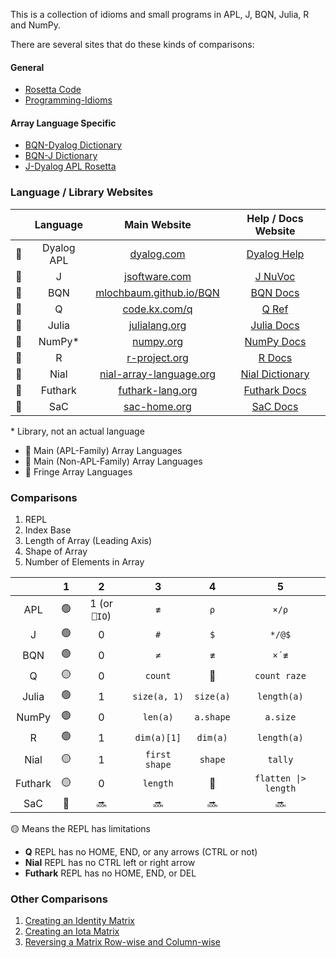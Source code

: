 This is a collection of idioms and small programs in APL, J, BQN, Julia, R and NumPy.

There are several sites that do these kinds of comparisons:

#### General

* [Rosetta Code](http://www.rosettacode.org/wiki/Rosetta_Code)
* [Programming-Idioms](https://programming-idioms.org/)

#### Array Language Specific

* [BQN-Dyalog Dictionary](https://mlochbaum.github.io/BQN/doc/fromDyalog.html)
* [BQN-J Dictionary](https://mlochbaum.github.io/BQN/doc/fromJ.html)
* [J-Dyalog APL Rosetta](http://sigapl.org/_J-Dyalog_APL_Rosetta.html)

### Language / Library Websites


||Language|Main Website|Help / Docs Website|
|:-:|:-:|:-:|:-:|
|:green_heart:|Dyalog APL|[dyalog.com](https://www.dyalog.com/)|[Dyalog Help](https://help.dyalog.com/18.2/)|
|:green_heart:|J|[jsoftware.com](https://www.jsoftware.com/)|[J NuVoc](https://code.jsoftware.com/wiki/NuVoc)|
|:green_heart:|BQN|[mlochbaum.github.io/BQN](https://mlochbaum.github.io/BQN/)|[BQN Docs](https://mlochbaum.github.io/BQN/doc/index.html)|
|:green_heart:|Q|[code.kx.com/q](https://code.kx.com/q/)|[Q Ref](https://code.kx.com/q4m3/A_Built-in_Functions/)|
|:blue_heart:|Julia|[julialang.org](https://julialang.org/)|[Julia Docs](https://docs.julialang.org/en/v1/)|
|:blue_heart:|NumPy*|[numpy.org](https://numpy.org/)|[NumPy Docs](https://numpy.org/doc/stable/)|
|:blue_heart:|R|[r-project.org](https://www.r-project.org/)|[R Docs](https://www.rdocumentation.org/)|
|:purple_heart:|Nial|[nial-array-language.org](https://www.nial-array-language.org/)|[Nial Dictionary](https://www.nial-array-language.org/ndocs/NialDict2.html)|
|:purple_heart:|Futhark|[futhark-lang.org](https://futhark-lang.org/)|[Futhark Docs](https://futhark-lang.org/docs.html)|
|:purple_heart:|SaC|[sac-home.org](https://www.sac-home.org/)|[SaC Docs](https://www.sac-home.org/docs:main)|

\* Library, not an actual language
* :green_heart: Main (APL-Family) Array Languages
* :blue_heart: Main (Non-APL-Family) Array Languages
* :purple_heart: Fringe Array Languages

### Comparisons

1. REPL
2. Index Base
3. Length of Array (Leading Axis)
4. Shape of Array
5. Number of Elements in Array

||1|2|3|4|5
|:-:|:-:|:-:|:-:|:-:|:-:|
|APL|:green_circle:|1 (or `⎕IO`)|`≢`|`⍴`|`×/⍴`|
|J|:green_circle:|0|`#`|`$`|`*/@$`|
|BQN|:green_circle:|0|`≠`|`≢`|`×´≢`|
|Q|:yellow_circle:|0|`count`|:no_entry_sign:|`count raze`|
|Julia|:green_circle:|1|`size(a, 1)`|`size(a)`|`length(a)`|
|NumPy|:green_circle:|0|`len(a)`|`a.shape`|`a.size`|
|R|:green_circle:|1|`dim(a)[1]`|`dim(a)`|`length(a)`|
|Nial|:yellow_circle:|1|`first shape`|`shape`|`tally`|
|Futhark|:yellow_circle:|0|`length`|:no_entry_sign:|`flatten \|> length`|
|SaC|:no_entry_sign:|:soon:|:soon:|:soon:|:soon:|

:yellow_circle: Means the REPL has limitations
* **Q** REPL has no HOME, END, or any arrows (CTRL or not)
* **Nial** REPL has no CTRL left or right arrow
* **Futhark** REPL has no HOME, END, or DEL

### Other Comparisons

1. [Creating an Identity Matrix](https://github.com/codereport/array-language-comparisons/blob/main/matrix_identity.md)
2. [Creating an Iota Matrix](https://github.com/codereport/array-language-comparisons/blob/main/matrix_iota.md)
3. [Reversing a Matrix Row-wise and Column-wise](https://github.com/codereport/array-language-comparisons/blob/main/matrix_reversing.md)
